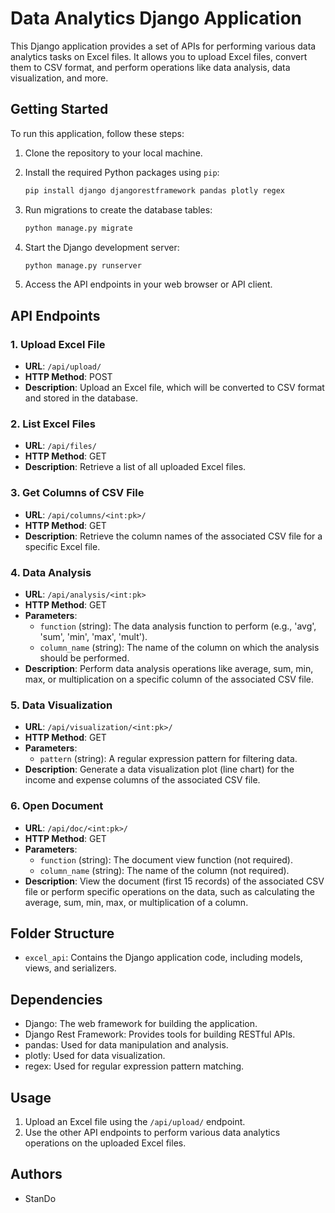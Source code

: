 # Data Analytics Django Application

This Django application provides a set of APIs for performing various data analytics tasks on Excel files. It allows you to upload Excel files, convert them to CSV format, and perform operations like data analysis, data visualization, and more.

## Getting Started

To run this application, follow these steps:

1. Clone the repository to your local machine.

2. Install the required Python packages using `pip`:

   ```bash
   pip install django djangorestframework pandas plotly regex
   ```

3. Run migrations to create the database tables:

   ```bash
   python manage.py migrate
   ```

4. Start the Django development server:

   ```bash
   python manage.py runserver
   ```

5. Access the API endpoints in your web browser or API client.

## API Endpoints

### 1. Upload Excel File

- **URL**: `/api/upload/`
- **HTTP Method**: POST
- **Description**: Upload an Excel file, which will be converted to CSV format and stored in the database.

### 2. List Excel Files

- **URL**: `/api/files/`
- **HTTP Method**: GET
- **Description**: Retrieve a list of all uploaded Excel files.

### 3. Get Columns of CSV File

- **URL**: `/api/columns/<int:pk>/`
- **HTTP Method**: GET
- **Description**: Retrieve the column names of the associated CSV file for a specific Excel file.

### 4. Data Analysis

- **URL**: `/api/analysis/<int:pk>`
- **HTTP Method**: GET
- **Parameters**:
  - `function` (string): The data analysis function to perform (e.g., 'avg', 'sum', 'min', 'max', 'mult').
  - `column_name` (string): The name of the column on which the analysis should be performed.
- **Description**: Perform data analysis operations like average, sum, min, max, or multiplication on a specific column of the associated CSV file.

### 5. Data Visualization

- **URL**: `/api/visualization/<int:pk>/`
- **HTTP Method**: GET
- **Parameters**:
  - `pattern` (string): A regular expression pattern for filtering data.
- **Description**: Generate a data visualization plot (line chart) for the income and expense columns of the associated CSV file.

### 6. Open Document

- **URL**: `/api/doc/<int:pk>/`
- **HTTP Method**: GET
- **Parameters**:
  - `function` (string): The document view function (not required).
  - `column_name` (string): The name of the column (not required).
- **Description**: View the document (first 15 records) of the associated CSV file or perform specific operations on the data, such as calculating the average, sum, min, max, or multiplication of a column.

## Folder Structure

- `excel_api`: Contains the Django application code, including models, views, and serializers.

## Dependencies

- Django: The web framework for building the application.
- Django Rest Framework: Provides tools for building RESTful APIs.
- pandas: Used for data manipulation and analysis.
- plotly: Used for data visualization.
- regex: Used for regular expression pattern matching.

## Usage

1. Upload an Excel file using the `/api/upload/` endpoint.
2. Use the other API endpoints to perform various data analytics operations on the uploaded Excel files.

## Authors

- StanDo


